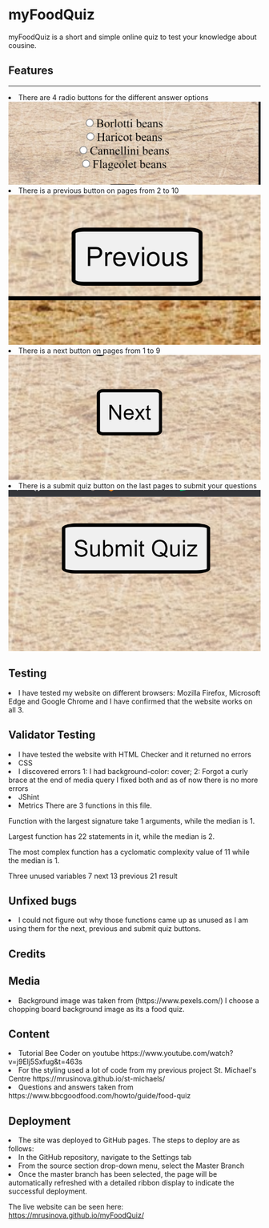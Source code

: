 # myFoodQuiz

<p>myFoodQuiz is a short and simple online quiz to test your knowledge about cousine.</p>

## Features
<hr>
<li>There are 4 radio buttons for the different answer options</li>
<img src="assets/images/readme/radiobtn.png" alt="">
<li>There is a previous button on pages from 2 to 10</li>
<img src="assets/images/readme/previousbtn.png" alt="">
<li>There is a next button on pages from 1 to 9</li>
<img src="assets/images/readme/nextbtn.png" alt="">
<li>There is a submit quiz button on the last pages to submit your questions</li>
<img src="assets/images/readme/submitbtn.png" alt="">

## Testing
<li>I have tested my website on different browsers: Mozilla Firefox, Microsoft Edge and Google Chrome and I have confirmed that the website works on all 3.

## Validator Testing

<li> I have tested the website with HTML Checker and it returned no errors

<li> CSS
<li> I discovered errors 
1: I had background-color: cover;
2: Forgot a curly brace at the end of media query
I fixed both and as of now there is no more errors
<li>JShint 
<li> Metrics
There are 3 functions in this file.

Function with the largest signature take 1 arguments, while the median is 1.

Largest function has 22 statements in it, while the median is 2.

The most complex function has a cyclomatic complexity value of 11 while the median is 1.

Three unused variables
7	next
13	previous
21	result

## Unfixed bugs
<li> I could not figure out why those functions came up as unused as I am using them for the next, previous and submit quiz buttons.

## Credits

## Media
<li> Background image was taken from (https://www.pexels.com/) I choose a chopping board background image as its a food quiz.

## Content
<li> Tutorial Bee Coder on youtube https://www.youtube.com/watch?v=j9Elj5Sxfug&t=463s
<li> For the styling used a lot of code from my previous project St. Michael's Centre https://mrusinova.github.io/st-michaels/
<li> Questions and answers taken from https://www.bbcgoodfood.com/howto/guide/food-quiz

## Deployment
<li> The site was deployed to GitHub pages. The steps to deploy are as follows:
<li> In the GitHub repository, navigate to the Settings tab
<li> From the source section drop-down menu, select the Master Branch
 <li>Once the master branch has been selected, the page will be automatically refreshed with a detailed ribbon display to indicate the successful deployment.

 The live website can be seen here: https://mrusinova.github.io/myFoodQuiz/
